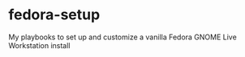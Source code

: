 # fedora-setup
My playbooks to set up and customize a vanilla Fedora GNOME Live Workstation install
